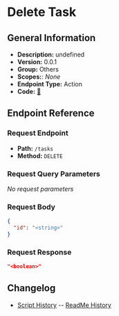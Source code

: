 # Delete Task

## General Information

- **Description:** undefined
- **Version:** 0.0.1
- **Group:** Others
- **Scopes:**: _None_
- **Endpoint Type:** Action
- **Code:** [🔗](https://github.com/NangoHQ/integration-templates/tree/main/integrations/asana/actions/delete-task.ts)

## Endpoint Reference

### Request Endpoint

- **Path:** `/tasks`
- **Method:** `DELETE`

### Request Query Parameters

_No request parameters_

### Request Body

```json
{
  "id": "<string>"
}
```

### Request Response

```json
"<boolean>"
```

## Changelog

- [Script History](https://github.com/NangoHQ/integration-templates/commits/main/integrations/asana/actions/delete-task.ts)
-- [ReadMe History](https://github.com/NangoHQ/integration-templates/commits/main/integrations/asana/actions/delete-task.md)
